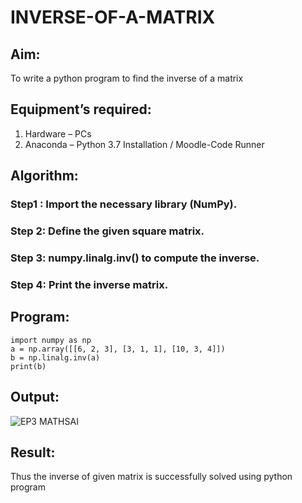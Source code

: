 # INVERSE-OF-A-MATRIX
## Aim:
To write a python program to find the inverse of a matrix
## Equipment’s required:
1. 	Hardware – PCs
2. 	Anaconda – Python 3.7 Installation / Moodle-Code Runner
## Algorithm:
### Step1 :  Import the necessary library (NumPy).
### Step 2: Define the given square matrix.
### Step 3: numpy.linalg.inv() to compute the inverse.
### Step 4: Print the inverse matrix.

## Program:
```
import numpy as np
a = np.array([[6, 2, 3], [3, 1, 1], [10, 3, 4]])
b = np.linalg.inv(a)
print(b)
```
## Output:
![EP3 MATHSAI](https://github.com/user-attachments/assets/40e2ed0b-13d1-45e0-8df3-4c2ed2a8c343)

## Result:
Thus the inverse of given matrix is successfully solved using python program

